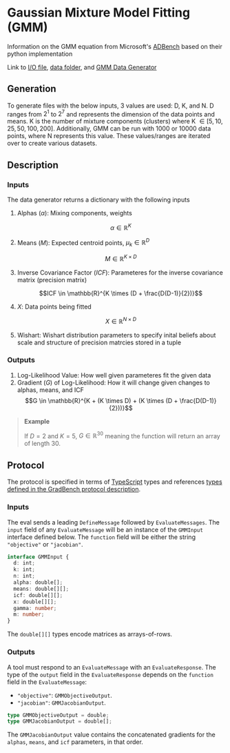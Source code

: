 # Gaussian Mixture Model Fitting (GMM)

Information on the GMM equation from Microsoft's [ADBench](https://github.com/microsoft/ADBench/tree/38cb7931303a830c3700ca36ba9520868327ac87) based on their python implementation

Link to [I/O file](https://github.com/microsoft/ADBench/blob/38cb7931303a830c3700ca36ba9520868327ac87/src/python/shared/GMMData.py), [data folder](https://github.com/microsoft/ADBench/tree/38cb7931303a830c3700ca36ba9520868327ac87/data/gmm), and [GMM Data Generator](https://github.com/microsoft/ADBench/blob/38cb7931303a830c3700ca36ba9520868327ac87/data/gmm/gmm-data-gen.py)

## Generation

To generate files with the below inputs, 3 values are used: D, K, and N. D ranges from $2^1$ to $2^7$ and represents the dimension of the data points and means. K is the number of mixture components (clusters) where K $\in [5,10,25,50,100,200]$. Additionally, GMM can be run with $1000$ or $10000$ data points, where N represents this value. These values/ranges are iterated over to create various datasets.

## Description

### Inputs

The data generator returns a dictionary with the following inputs

1. Alphas ($\alpha$): Mixing components, weights

   $$\alpha \in \mathbb{R}^K$$

2. Means ($M$): Expected centroid points, $\mu_k \in \mathbb{R}^D$

   $$M \in \mathbb{R}^{K \times D}$$

3. Inverse Covariance Factor ($ICF$): Parameteres for the inverse covariance matrix (precision matrix)

   $$ICF \in \mathbb{R}^{K \times (D + \frac{D(D-1)}{2})}$$

4. $X$: Data points being fitted

   $$X \in \mathbb{R}^{N \times D}$$

5. Wishart: Wishart distribution parameters to specify inital beliefs about scale and structure of precision matrcies stored in a tuple

### Outputs

1. Log-Likelihood Value: How well given parameteres fit the given data
2. Gradient ($G$) of Log-Likelihood: How it will change given changes to alphas, means, and ICF
   $$G \in \mathbb{R}^{K + (K \times D) + (K \times (D + \frac{D(D-1)}{2}))}$$

> **Example**
>
> If $D = 2$ and $K = 5$, $G \in \mathbb{R}^{30}$ meaning the function will return an array of length 30.

## Protocol

The protocol is specified in terms of [TypeScript][] types
and references [types defined in the GradBench protocol
description](https://github.com/gradbench/gradbench?tab=readme-ov-file#types).

[typescript]: https://www.typescriptlang.org/

### Inputs

The eval sends a leading `DefineMessage` followed by
`EvaluateMessages`. The `input` field of any `EvaluateMessage` will be
an instance of the `GMMInput` interface defined below. The `function` field
will be either the string `"objective"` or `"jacobian"`.

```typescript
interface GMMInput {
  d: int;
  k: int;
  n: int;
  alpha: double[];
  means: double[][];
  icf: double[][];
  x: double[][];
  gamma: number;
  m: number;
}
```

The `double[][]` types encode matrices as arrays-of-rows.

### Outputs

A tool must respond to an `EvaluateMessage` with an
`EvaluateResponse`. The type of the `output` field in the
`EvaluateResponse` depends on the `function` field in the
`EvaluateMessage`:

* `"objective"`: `GMMObjectiveOutput`.
* `"jacobian"`: `GMMJacobianOutput`.

```typescript
type GMMObjectiveOutput = double;
type GMMJacobianOutput = double[];
```

The `GMMJacobianOutput` value contains the concatenated gradients for
the `alphas`, `means`, and `icf` parameters, in that order.
